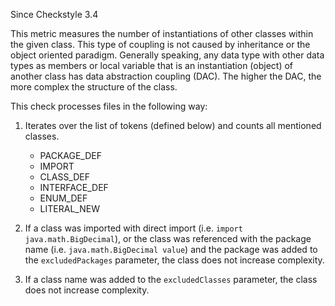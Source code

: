 Since Checkstyle 3.4

This metric measures the number of instantiations of other classes within the given class. This type of coupling is not caused by inheritance or the object oriented paradigm. Generally speaking, any data type with other data types as members or local variable that is an instantiation (object) of another class has data abstraction coupling (DAC). The higher the DAC, the more complex the structure of the class.

This check processes files in the following way:

1.  Iterates over the list of tokens (defined below) and counts all mentioned classes.
    
     *  PACKAGE\_DEF
     *  IMPORT
     *  CLASS\_DEF
     *  INTERFACE\_DEF
     *  ENUM\_DEF
     *  LITERAL\_NEW
2.  If a class was imported with direct import (i.e. `import java.math.BigDecimal`), or the class was referenced with the package name (i.e. `java.math.BigDecimal value`) and the package was added to the `excludedPackages` parameter, the class does not increase complexity.
3.  If a class name was added to the `excludedClasses` parameter, the class does not increase complexity.